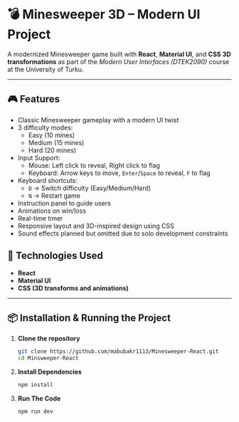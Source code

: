 # 💣 Minesweeper 3D – Modern UI Project

A modernized Minesweeper game built with **React**, **Material UI**, and **CSS 3D transformations** as part of the *Modern User Interfaces (DTEK2090)* course at the University of Turku.

---

## 🎮 Features

- Classic Minesweeper gameplay with a modern UI twist
- 3 difficulty modes:
  - Easy (10 mines)
  - Medium (15 mines)
  - Hard (20 mines)
- Input Support:
  - Mouse: Left click to reveal, Right click to flag
  - Keyboard: Arrow keys to move, `Enter`/`Space` to reveal, `F` to flag
- Keyboard shortcuts:
  - `D` → Switch difficulty (Easy/Medium/Hard)
  - `N` → Restart game
- Instruction panel to guide users
- Animations on win/loss
- Real-time timer
- Responsive layout and 3D-inspired design using CSS
- Sound effects planned but omitted due to solo development constraints



## 🧪 Technologies Used

- **React**
- **Material UI**
- **CSS (3D transforms and animations)**

---

## 📦 Installation & Running the Project

1. **Clone the repository**
   ```bash
   git clone https://github.com/mabubakr1113/Minesweeper-React.git
   cd Minsweeper-React
2. **Install Dependencies**
   ```bash
   npm install
3. **Run The Code**
   ```bash
   npm run dev

   

